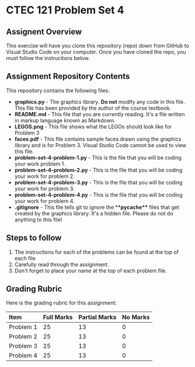# CTEC 121 Problem Set 4

## Assignent Overview

This exercise will have you clone this repository (repo) down from GitHub to Visual Studio Code on your computer. Once you have cloned the repo, you must follow the instrucitons below.

## Assignment Repository Contents

This repository contains the following files:

- **graphics.py** - The graphics library. **Do not** modify any code in this file. This file has been provided by the author of the course textbook.
- **README.md** - This file that you are currently reading. It's a file written in markup language known as Markdown.
- **LEGOS.png** - This file shows what the LEGOs should look like for Problem 3
- **faces.pdf** - This file contains sample faces drawn using the graphics library and is for Problem 3. Visual Studio Code cannot be used to view this file.
- **problem-set-4-problem-1.py** - This is the file that you will be coding your work problem 1.
- **problem-set-4-problem-2.py** - This is the file that you will be coding your work for problem 2.
- **problem-set-4-problem-3.py** - This is the file that you will be coding your work for problem 3.
- **problem-set-4-problem-4.py** - This is the file that you will be coding your work for problem 4.
- **.gitignore** - This file tells git to ignore the \***\*pycache\*\*** files that get created by the graphics library. It's a hidden file. Please do not do anything to this file!

## Steps to follow

1. The instructions for each of the problems can be found at the top of each file
2. Carefully read through the assignment.
3. Don't forget to place your name at the top of each problem file.

## Grading Rubric

Here is the grading rubric for this assignment:

| Item      | Full Marks | Partial Marks | No Marks |
| :-------- | :--------- | :------------ | :------- |
| Problem 1 | 25         | 13            | 0        |
| Problem 2 | 25         | 13            | 0        |
| Problem 3 | 25         | 13            | 0        |
| Problem 4 | 25         | 13            | 0        |
